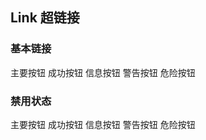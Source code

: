 ## Link 超链接

<script setup>
import { Link }from '@ui1024/components'
import { onMounted } from 'vue'
onMounted(() => {
  console.log(22);
  const ele = document.querySelector('.vp-doc').querySelectorAll('a');
  ele.forEach((a) => {
    console.log(123, a, a.style)
    a.removeAttribute('color')
  })

})
</script>

### 基本链接
<div class="pre">
  <Link type="primary">主要按钮</Link>
  <Link type="success">成功按钮</Link>
  <Link type="info">信息按钮</Link>
  <Link type="warning">警告按钮</Link>
  <Link type="danger">危险按钮</Link>
</div>


### 禁用状态
<div class="pre">
  <Link type="primary" disabled>主要按钮</Link>
  <Link type="success" disabled>成功按钮</Link>
  <Link type="info" disabled>信息按钮</Link>
  <Link type="warning" disabled>警告按钮</Link>
  <Link type="danger" disabled>危险按钮</Link> 
</div>


<style lang="less">
  .pre {
    display: flex;
    .k-link + .k-link {
      margin-left: 10px;
      color: !important;
    }
  }
</style>



